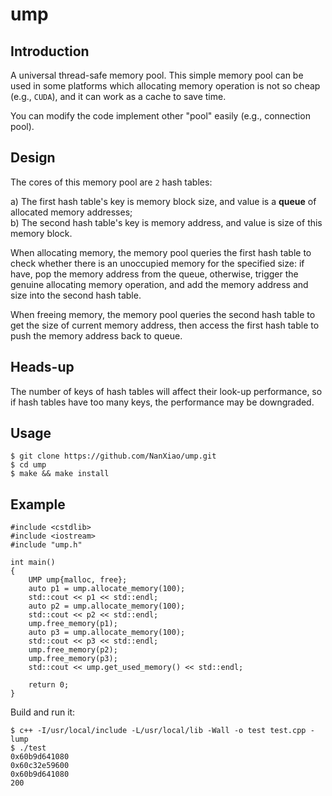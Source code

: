 # ump
## Introduction
A universal thread-safe memory pool. This simple memory pool can be used in some platforms which allocating memory operation is not so cheap (e.g., `CUDA`), and it can work as a cache to save time.  

You can modify the code implement other "pool" easily (e.g., connection pool).

## Design
The cores of this memory pool are `2` hash tables:  
  
a) The first hash table's key is memory block size, and value is a **queue** of  allocated memory addresses;  
b) The second hash table's key is memory address, and value is size of this memory block.  

When allocating memory, the memory pool queries the first hash table to check whether there is an unoccupied memory for the specified size: if have, pop the memory address from the queue, otherwise, trigger the genuine allocating memory operation, and add the memory address and size into the second hash table.  

When freeing memory, the memory pool queries the second hash table to get the size of current memory address, then access the first hash table to push the memory address back to queue.  

## Heads-up 
The number of keys of hash tables will affect their look-up performance, so if hash tables have too many keys, the performance may be downgraded.  

## Usage

	$ git clone https://github.com/NanXiao/ump.git
	$ cd ump
	$ make && make install

## Example 

	#include <cstdlib>
	#include <iostream>
	#include "ump.h"
	
	int main()
	{
	    UMP ump{malloc, free};
	    auto p1 = ump.allocate_memory(100);
	    std::cout << p1 << std::endl;
	    auto p2 = ump.allocate_memory(100);
	    std::cout << p2 << std::endl;
	    ump.free_memory(p1);
	    auto p3 = ump.allocate_memory(100);
	    std::cout << p3 << std::endl;
	    ump.free_memory(p2);
	    ump.free_memory(p3);
	    std::cout << ump.get_used_memory() << std::endl;
	
	    return 0;
	}

Build and run it:  

	$ c++ -I/usr/local/include -L/usr/local/lib -Wall -o test test.cpp -lump
	$ ./test
	0x60b9d641080
	0x60c32e59600
	0x60b9d641080
	200



